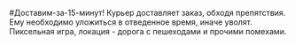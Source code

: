 #Доставим-за-15-минут!
Курьер доставляет заказ, обходя препятствия. Ему необходимо уложиться в отведенное время, иначе уволят. Пиксельная игра, локация - дорога с пешеходами и прочими помехами.
